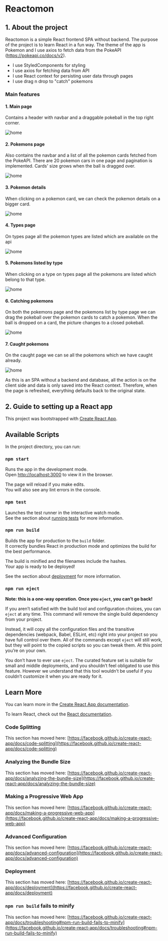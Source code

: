 # Reactomon

## 1. About the project

Reactomon is a simple React frontend SPA without backend.
The purpose of the project is to learn React in a fun way.
The theme of the app is Pokemon and I use axios to fetch data from the PokeAPI (https://pokeapi.co/docs/v2).

- I use StyledComponents for styling
- I use axios for fetching data from API
- I use React context for persisting user data through pages
- I use drag n drop to "catch" pokemons

### Main features

#### 1. Main page
Contains a header with navbar and a draggable pokeball in the top right corner.

![home](src/images/main_page.png)

#### 2. Pokemons page
Also contains the navbar and a list of all the pokemon cards fetched from the PokeAPI.
There are 20 pokemon cars in one page and pagination is implemented.
Cards' size grows when the ball is dragged over.

![home](src/images/pokemon_list.png)


#### 3. Pokemon details
When clicking on a pokemon card, we can check the pokemon details on a bigger card.

![home](src/images/pokemon_card.png)


#### 4. Types page
On types page all the pokemon types are listed which are available on the api

![home](src/images/type_list.png)

#### 5. Pokemons listed by type
When clicking on a type on types page all the pokemons are listed which belong to that type.

![home](src/images/pokemons_by_type.png)

#### 6. Catching pokemons
On both the pokemons page and the pokemons list by type page we can drag the pokeball over the pokemon cards to catch a pokemon.
When the ball is dropped on a card, the picture changes to a closed pokeball.

![home](src/images/catch_pokemons.png)

#### 7. Caught pokemons
On the caught page we can se all the pokemons which we have caught already.

![home](src/images/caught_pokemons.png)


As this is an SPA without a backend and database, all the action is on the client side and data is only saved into the React context.
Therefore, when the page is refreshed, everything defaults back to the original state.



## 2. Guide to setting up a React app

This project was bootstrapped with [Create React App](https://github.com/facebook/create-react-app).

## Available Scripts

In the project directory, you can run:

### `npm start`

Runs the app in the development mode.\
Open [http://localhost:3000](http://localhost:3000) to view it in the browser.

The page will reload if you make edits.\
You will also see any lint errors in the console.

### `npm test`

Launches the test runner in the interactive watch mode.\
See the section about [running tests](https://facebook.github.io/create-react-app/docs/running-tests) for more information.

### `npm run build`

Builds the app for production to the `build` folder.\
It correctly bundles React in production mode and optimizes the build for the best performance.

The build is minified and the filenames include the hashes.\
Your app is ready to be deployed!

See the section about [deployment](https://facebook.github.io/create-react-app/docs/deployment) for more information.

### `npm run eject`

**Note: this is a one-way operation. Once you `eject`, you can’t go back!**

If you aren’t satisfied with the build tool and configuration choices, you can `eject` at any time. This command will remove the single build dependency from your project.

Instead, it will copy all the configuration files and the transitive dependencies (webpack, Babel, ESLint, etc) right into your project so you have full control over them. All of the commands except `eject` will still work, but they will point to the copied scripts so you can tweak them. At this point you’re on your own.

You don’t have to ever use `eject`. The curated feature set is suitable for small and middle deployments, and you shouldn’t feel obligated to use this feature. However we understand that this tool wouldn’t be useful if you couldn’t customize it when you are ready for it.

## Learn More

You can learn more in the [Create React App documentation](https://facebook.github.io/create-react-app/docs/getting-started).

To learn React, check out the [React documentation](https://reactjs.org/).

### Code Splitting

This section has moved here: [https://facebook.github.io/create-react-app/docs/code-splitting](https://facebook.github.io/create-react-app/docs/code-splitting)

### Analyzing the Bundle Size

This section has moved here: [https://facebook.github.io/create-react-app/docs/analyzing-the-bundle-size](https://facebook.github.io/create-react-app/docs/analyzing-the-bundle-size)

### Making a Progressive Web App

This section has moved here: [https://facebook.github.io/create-react-app/docs/making-a-progressive-web-app](https://facebook.github.io/create-react-app/docs/making-a-progressive-web-app)

### Advanced Configuration

This section has moved here: [https://facebook.github.io/create-react-app/docs/advanced-configuration](https://facebook.github.io/create-react-app/docs/advanced-configuration)

### Deployment

This section has moved here: [https://facebook.github.io/create-react-app/docs/deployment](https://facebook.github.io/create-react-app/docs/deployment)

### `npm run build` fails to minify

This section has moved here: [https://facebook.github.io/create-react-app/docs/troubleshooting#npm-run-build-fails-to-minify](https://facebook.github.io/create-react-app/docs/troubleshooting#npm-run-build-fails-to-minify)
